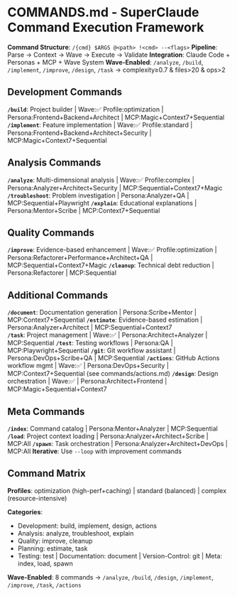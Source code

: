 # COMMANDS.md - SuperClaude Command Execution Framework

**Command Structure**: `/{cmd} $ARGS @<path> !<cmd> --<flags>`
**Pipeline**: Parse → Context → Wave → Execute → Validate
**Integration**: Claude Code + Personas + MCP + Wave System
**Wave-Enabled**: `/analyze`, `/build`, `/implement`, `/improve`, `/design`, `/task` → complexity≥0.7 & files>20 & ops>2

## Development Commands
**`/build`**: Project builder | Wave:✅ Profile:optimization | Persona:Frontend+Backend+Architect | MCP:Magic+Context7+Sequential
**`/implement`**: Feature implementation | Wave:✅ Profile:standard | Persona:Frontend+Backend+Architect+Security | MCP:Magic+Context7+Sequential


## Analysis Commands  
**`/analyze`**: Multi-dimensional analysis | Wave:✅ Profile:complex | Persona:Analyzer+Architect+Security | MCP:Sequential+Context7+Magic
**`/troubleshoot`**: Problem investigation | Persona:Analyzer+QA | MCP:Sequential+Playwright
**`/explain`**: Educational explanations | Persona:Mentor+Scribe | MCP:Context7+Sequential


## Quality Commands
**`/improve`**: Evidence-based enhancement | Wave:✅ Profile:optimization | Persona:Refactorer+Performance+Architect+QA | MCP:Sequential+Context7+Magic
**`/cleanup`**: Technical debt reduction | Persona:Refactorer | MCP:Sequential

## Additional Commands
**`/document`**: Documentation generation | Persona:Scribe+Mentor | MCP:Context7+Sequential
**`/estimate`**: Evidence-based estimation | Persona:Analyzer+Architect | MCP:Sequential+Context7  
**`/task`**: Project management | Wave:✅ | Persona:Architect+Analyzer | MCP:Sequential
**`/test`**: Testing workflows | Persona:QA | MCP:Playwright+Sequential
**`/git`**: Git workflow assistant | Persona:DevOps+Scribe+QA | MCP:Sequential
**`/actions`**: GitHub Actions workflow mgmt | Wave:✅ | Persona:DevOps+Security | MCP:Context7+Sequential (see commands/actions.md)
**`/design`**: Design orchestration | Wave:✅ | Persona:Architect+Frontend | MCP:Magic+Sequential+Context7

## Meta Commands
**`/index`**: Command catalog | Persona:Mentor+Analyzer | MCP:Sequential
**`/load`**: Project context loading | Persona:Analyzer+Architect+Scribe | MCP:All
**`/spawn`**: Task orchestration | Persona:Analyzer+Architect+DevOps | MCP:All
**Iterative**: Use `--loop` with improvement commands

## Command Matrix

**Profiles**: optimization (high-perf+caching) | standard (balanced) | complex (resource-intensive)

**Categories**:
- Development: build, implement, design, actions  
- Analysis: analyze, troubleshoot, explain
- Quality: improve, cleanup
- Planning: estimate, task  
- Testing: test | Documentation: document | Version-Control: git | Meta: index, load, spawn

**Wave-Enabled**: 8 commands → `/analyze`, `/build`, `/design`, `/implement`, `/improve`, `/task`, `/actions`


